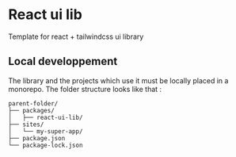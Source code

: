# React ui lib

Template for react + tailwindcss ui library

## Local developpement

The library and the projects which use it must be locally placed in a monorepo.
The folder structure looks like that :

```
parent-folder/
├── packages/
│   ├── react-ui-lib/
├── sites/
│   └── my-super-app/
├── package.json
└── package-lock.json
```
